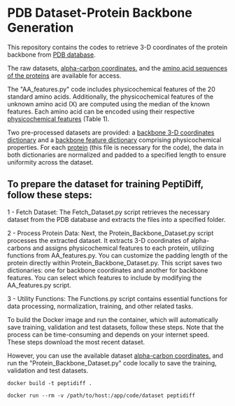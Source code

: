 # PDB Dataset-Protein Backbone Generation
 This repository contains the codes to retrieve 3-D coordinates of the protein backbone from [PDB database][1]. 
 
The raw datasets, [alpha-carbon coordinates.][2] and the [amino acid sequences of the proteins][3] are available for access.
 
The "AA_features.py" code includes physicochemical features of the 20 standard amino acids. Additionally, the physicochemical features of the unknown amino acid (X) are computed using the median of the known features. Each amino acid can be encoded using their respective [physicochemical features][4] (Table 1). 

Two pre-processed datasets are provided: a [backbone 3-D coordinates dictionary][5] and a [backbone feature dictionary][6] comprising physicochemical properties. For each [protein][7] (this file is necessary for the code), the data in both dictionaries are normalized and padded to a specified length to ensure uniformity across the dataset.

[1]: https://files.wwpdb.org/pub/pdb/data/biounit/PDB/divided/

[2]: https://uottawa-my.sharepoint.com/personal/fsole078_uottawa_ca/_layouts/15/guestaccess.aspx?share=ERw4N-f4U6BNutxBZ67JtbUBF29r45VJifBIzTVFaCvcew&e=79FvMR

[3]: https://uottawa-my.sharepoint.com/personal/fsole078_uottawa_ca/_layouts/15/guestaccess.aspx?share=Eescxh5uKtRGtBtdVZ7BSc8BGGvR9GXhhaw_2mKNKMQtzg&e=EpZjyQ

[4]: https://www.sciencedirect.com/science/article/pii/S2001037023000296

[5]: https://uottawa-my.sharepoint.com/personal/fsole078_uottawa_ca/_layouts/15/guestaccess.aspx?share=EaL9M84AeBlJrGhWozXEIMMBrVWLzDBBrYXpD_mJeFqDfg&e=LHQheE

[6]: https://uottawa-my.sharepoint.com/personal/fsole078_uottawa_ca/_layouts/15/guestaccess.aspx?share=EWajMPllOqRDuOFgfvucGREBJApruAi07NXg6VmuXnYX3g&e=ieN7SJ

[7]: https://uottawa-my.sharepoint.com/personal/fsole078_uottawa_ca/_layouts/15/guestaccess.aspx?share=EVlsv02DPopLu6cU-24TD40BnB709sfkFJ2tIqFJThSWRQ&e=ThYndd

## To prepare the dataset for training PeptiDiff, follow these steps:

1 - Fetch Dataset: The Fetch_Dataset.py script retrieves the necessary dataset from the PDB database and extracts the files into a specified folder.

2 - Process Protein Data: Next, the Protein_Backbone_Dataset.py script processes the extracted dataset. It extracts 3-D coordinates of alpha-carbons and assigns physicochemical features to each protein, utilizing functions from AA_features.py. You can customize the padding length of the protein directly within Protein_Backbone_Dataset.py. This script saves two dictionaries: one for backbone coordinates and another for backbone features. You can select which features to include by modifying the AA_features.py script.

3 - Utility Functions: The Functions.py script contains essential functions for data processing, normalization, training, and other related tasks.

To build the Docker image and run the container, which will automatically save training, validation and test datasets, follow these steps. Note that the process can be time-consuming and depends on your internet speed. These steps download the most recent dataset. 

However, you can use the available dataset [alpha-carbon coordinates.][2] and run the "Protein_Backbone_Dataset.py" code locally to save the training, validation and test datasets. 

```
docker build -t peptidiff .
```
```
docker run --rm -v /path/to/host:/app/code/dataset peptidiff
```
